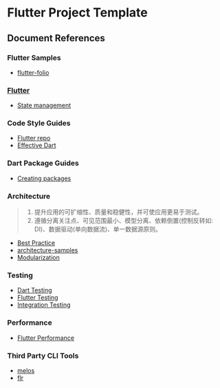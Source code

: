# Flutter Project Template


## Document References

### Flutter Samples

- [flutter-folio](https://github.com/gskinnerTeam/flutter-folio)

### [Flutter](https://docs.flutter.dev/)

- [State management](https://docs.flutter.dev/development/data-and-backend/state-mgmt/intro)

### Code Style Guides

- [Flutter repo](https://github.com/flutter/flutter/wiki/Style-guide-for-Flutter-repo)
- [Effective Dart](https://dart.dev/guides/language/effective-dart)

### Dart Package Guides

- [Creating packages](https://dart.dev/guides/libraries/create-library-packages)

### Architecture

> 1. 提升应用的可扩缩性、质量和稳健性，并可使应用更易于测试。
> 2. 遵循分离关注点、可见范围最小、模型分离、依赖倒置(控制反转如: DI)、数据驱动(单向数据流)、单一数据源原则。

- [Best Practice](https://developer.android.google.cn/topic/architecture/intro?hl=zh-cn)
- [architecture-samples](https://github.com/android/architecture-samples/tree/mvi)
- [Modularization](https://developer.android.google.cn/topic/modularization?hl=zh-cn)

### Testing

- [Dart Testing](https://dart.dev/guides/testing)
- [Flutter Testing](https://docs.flutter.dev/testing)
- [Integration Testing](https://docs.flutter.dev/testing/integration-tests)

### Performance

- [Flutter Performance](https://docs.flutter.dev/perf)

### Third Party CLI Tools

- [melos](https://github.com/invertase/melos/tree/main/packages/melos)
- [flr](https://github.com/Fly-Mix/flr-cli)


